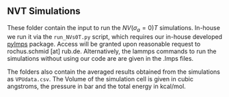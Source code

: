 ## NVT Simulations

These folder contain the input to run the $NV(\sigma_{a}=0)T$ simulations. In-house we run it via the `run_NVs0T.py` script, which requires our in-house developed [pylmps](https://github.com/MOFplus/pylmps) package. Access will be granted upon reasonable request to rochus.schmid [at] rub.de. Alternatively, the lammps commands to run the simulations without using our code are are given in the .lmps files.

The folders also contain the averaged results obtained from the simulations as `VPUdata.csv`. The Volume of the simulation cell is given in cubic angstroms, the pressure in bar and the total energy in kcal/mol.
